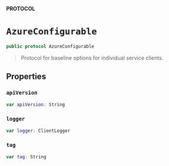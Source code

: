 **PROTOCOL**

# `AzureConfigurable`

```swift
public protocol AzureConfigurable
```

> Protocol for baseline options for individual service clients.

## Properties
### `apiVersion`

```swift
var apiVersion: String
```

### `logger`

```swift
var logger: ClientLogger
```

### `tag`

```swift
var tag: String
```
